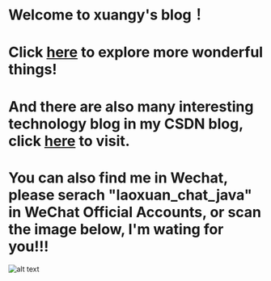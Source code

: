 # Welcome to xuangy's blog！
# Click [here](https://github.com/wtopps?tab=repositories) to explore more wonderful things!
# And there are also many interesting technology blog in my CSDN blog, click [here](https://blog.csdn.net/wtopps) to visit.
# You can also find me in Wechat, please serach "laoxuan_chat_java" in WeChat Official Accounts, or scan the image below, I'm wating for you!!!
![alt text](https://note.youdao.com/yws/api/personal/file/98EEB70A81764EB6AE3C168506AB17DD?method=download&shareKey=393ad26e97beec9f3a0b083bfd42c698)
